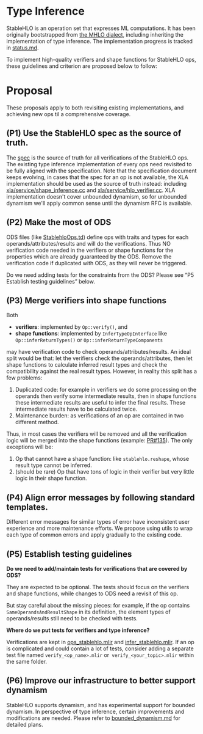 # Type Inference

StableHLO is an operation set that expresses ML computations. It has been originally bootstrapped from [the MHLO dialect](https://github.com/tensorflow/mlir-hlo#meta-hlo-dialect-mhlo), including inheriting the implementation of type inference. The implementation progress is tracked in [status.md](https://github.com/openxla/stablehlo/blob/main/docs/status.md). 

To implement high-quality verifiers and shape functions for StableHLO ops, these guidelines and criterion are proposed below to follow:

# Proposal

These proposals apply to both revisiting existing implementations, and achieving new ops til a comprehensive coverage.

## (P1) Use the StableHLO spec as the source of truth. 

The [spec](https://github.com/openxla/stablehlo/blob/main/docs/spec_draft.md) is the source of truth for all verifications of the StableHLO ops. The existing type inference implementation of every ops need revisited to be fully aligned with the specification. Note that the specification document keeps evolving, in cases that the spec for an op is not available, the XLA implementation should be used as the source of truth instead: including [xla/service/shape\_inference.cc](https://github.com/tensorflow/tensorflow/blob/master/tensorflow/compiler/xla/service/shape_inference.cc) and [xla/service/hlo\_verifier.cc](https://github.com/tensorflow/tensorflow/blob/master/tensorflow/compiler/xla/service/hlo_verifier.cc). XLA implementation doesn't cover unbounded dynamism, so for unbounded dynamism we'll apply common sense until the dynamism RFC is available.


## (P2) Make the most of ODS

ODS files (like [StablehloOps.td](https://github.com/openxla/stablehlo/blob/main/stablehlo/dialect/StablehloOps.td)) define ops with traits and types for each operands/attributes/results and will do the verifications. Thus NO verification code needed in the verifiers or shape functions for the properties which are already guaranteed by the ODS.  Remove the verification code if duplicated with ODS, as they will never be triggered.

Do we need adding tests for the constraints from the ODS? Please see “P5 Establish testing guidelines” below.


## (P3) Merge verifiers into shape functions

Both 
- **verifiers**: implemented by `Op::verify()`, and 
- **shape functions**: implemented by `InferTypeOpInterface` like `Op::inferReturnTypes()` or `Op::inferReturnTypeComponents` 

may have verification code to check operands/attributes/results. An ideal split would be that: let the verifiers check the operands/attributes, then let shape functions to calculate inferred result types and check the compatibility against the real result types. However, in reality this split has a few problems:

1. Duplicated code: for example in verifiers we do some processing on the operands then verify some intermediate results, then in shape functions these intermediate results are useful to infer the final results. These intermediate results have to be calculated twice.
2. Maintenance burden: as verifications of an op are contained in two different method. 

Thus, in most cases the verifiers will be removed and all the verification logic will be merged into the shape functions (example: [PR#135](https://github.com/openxla/stablehlo/pull/135)). The only exceptions will be:

1. Op that cannot have a shape function: like `stablehlo.reshape`, whose result type cannot be inferred.
2. (should be rare) Op that have tons of logic in their verifier but very little logic in their shape function.


## (P4) Align error messages by following standard templates. 

Different error messages for similar types of error have inconsistent user experience and more maintenance efforts. We propose using utils to wrap each type of common errors and apply gradually to the existing code.


## (P5) Establish testing guidelines

**Do we need to add/maintain tests for verifications that are covered by ODS?**

They are expected to be optional. The tests should focus on the verifiers and shape functions, while changes to ODS need a revisit of this op.

But stay careful about the missing pieces: for example, if the op contains `SameOperandsAndResultShape` in its definition, the element types of operands/results still need to be checked with tests. 

**Where do we put tests for verifiers and type inference?**

Verifications are kept in [ops\_stablehlo.mlir](https://github.com/openxla/stablehlo/blob/main/stablehlo/tests/ops_stablehlo.mlir) and [infer\_stablehlo.mlir](https://github.com/openxla/stablehlo/blob/main/stablehlo/tests/infer_stablehlo.mlir). If an op is complicated and could contain a lot of tests, consider adding a separate test file named `verify_<op_name>.mlir` or` verify_<your_topic>.mlir` within the same folder.


## (P6) Improve our infrastructure to better support dynamism

StableHLO supports dynamism, and has experimental support for bounded dynamism. In perspective of type inference, certain improvements and modifications are needed. Please refer to [bounded_dynamism.md](https://github.com/openxla/stablehlo/blob/main/stablehlo/docs/bounded_dynamism.md) for detailed plans. 
